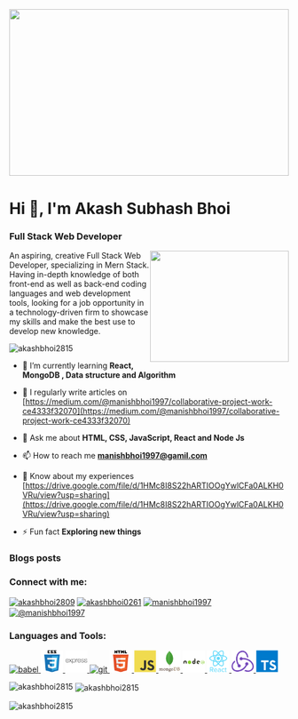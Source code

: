 <img width="100%" height="300px" src="https://thumbs.gfycat.com/DependableJoyousAsianwaterbuffalo.webp"/>
<h1>Hi 👋, I'm Akash Subhash Bhoi</h1>
<h3>Full Stack Web Developer</h3>
<div>
<img src="https://i.giphy.com/media/qgQUggAC3Pfv687qPC/giphy.webp" width="250px" height="200px" align="right"/>
<p align="left">An aspiring, creative Full Stack Web Developer, specializing in Mern
Stack. Having in-depth knowledge of both front-end as well as
back-end coding languages and web development tools, looking
for a job opportunity in a technology-driven firm to showcase my
skills and make the best use to develop new knowledge.</p>
</div>

<p align="left"> <img src="https://komarev.com/ghpvc/?username=akashbhoi2815&label=Profile%20views&color=0e75b6&style=flat" alt="akashbhoi2815" /> </p>

- 🌱 I’m currently learning **React, MongoDB , Data structure and Algorithm**

- 📝 I regularly write articles on [https://medium.com/@manishbhoi1997/collaborative-project-work-ce4333f32070](https://medium.com/@manishbhoi1997/collaborative-project-work-ce4333f32070)

- 💬 Ask me about **HTML, CSS, JavaScript, React and Node Js**

- 📫 How to reach me **manishbhoi1997@gamil.com**

- 📄 Know about my experiences [https://drive.google.com/file/d/1HMc8I8S22hARTIOOgYwlCFa0ALKH0VRu/view?usp=sharing](https://drive.google.com/file/d/1HMc8I8S22hARTIOOgYwlCFa0ALKH0VRu/view?usp=sharing)

- ⚡ Fun fact **Exploring new things**

### Blogs posts
<!-- BLOG-POST-LIST:START -->
<!-- BLOG-POST-LIST:END -->

<h3 align="left">Connect with me:</h3>
<p align="left">
<a href="https://twitter.com/akashbhoi2809" target="blank"><img align="center" src="https://raw.githubusercontent.com/rahuldkjain/github-profile-readme-generator/master/src/images/icons/Social/twitter.svg" alt="akashbhoi2809" height="30" width="40" /></a>
<a href="https://linkedin.com/in/akashbhoi0261" target="blank"><img align="center" src="https://raw.githubusercontent.com/rahuldkjain/github-profile-readme-generator/master/src/images/icons/Social/linked-in-alt.svg" alt="akashbhoi0261" height="30" width="40" /></a>
<a href="https://codesandbox.com/manishbhoi1997" target="blank"><img align="center" src="https://raw.githubusercontent.com/rahuldkjain/github-profile-readme-generator/master/src/images/icons/Social/codesandbox.svg" alt="manishbhoi1997" height="30" width="40" /></a>
<a href="https://medium.com/@manishbhoi1997" target="blank"><img align="center" src="https://raw.githubusercontent.com/rahuldkjain/github-profile-readme-generator/master/src/images/icons/Social/medium.svg" alt="@manishbhoi1997" height="30" width="40" /></a>
</p>

<h3 align="left">Languages and Tools:</h3>
<p align="left"> <a href="https://babeljs.io/" target="_blank" rel="noreferrer"> <img src="https://www.vectorlogo.zone/logos/babeljs/babeljs-icon.svg" alt="babel" width="40" height="40"/> </a> <a href="https://www.w3schools.com/css/" target="_blank" rel="noreferrer"> <img src="https://raw.githubusercontent.com/devicons/devicon/master/icons/css3/css3-original-wordmark.svg" alt="css3" width="40" height="40"/> </a> <a href="https://expressjs.com" target="_blank" rel="noreferrer"> <img src="https://raw.githubusercontent.com/devicons/devicon/master/icons/express/express-original-wordmark.svg" alt="express" width="40" height="40"/> </a> <a href="https://git-scm.com/" target="_blank" rel="noreferrer"> <img src="https://www.vectorlogo.zone/logos/git-scm/git-scm-icon.svg" alt="git" width="40" height="40"/> </a> <a href="https://www.w3.org/html/" target="_blank" rel="noreferrer"> <img src="https://raw.githubusercontent.com/devicons/devicon/master/icons/html5/html5-original-wordmark.svg" alt="html5" width="40" height="40"/> </a> <a href="https://developer.mozilla.org/en-US/docs/Web/JavaScript" target="_blank" rel="noreferrer"> <img src="https://raw.githubusercontent.com/devicons/devicon/master/icons/javascript/javascript-original.svg" alt="javascript" width="40" height="40"/> </a> <a href="https://www.mongodb.com/" target="_blank" rel="noreferrer"> <img src="https://raw.githubusercontent.com/devicons/devicon/master/icons/mongodb/mongodb-original-wordmark.svg" alt="mongodb" width="40" height="40"/> </a> <a href="https://nodejs.org" target="_blank" rel="noreferrer"> <img src="https://raw.githubusercontent.com/devicons/devicon/master/icons/nodejs/nodejs-original-wordmark.svg" alt="nodejs" width="40" height="40"/> </a> <a href="https://reactjs.org/" target="_blank" rel="noreferrer"> <img src="https://raw.githubusercontent.com/devicons/devicon/master/icons/react/react-original-wordmark.svg" alt="react" width="40" height="40"/> </a> <a href="https://redux.js.org" target="_blank" rel="noreferrer"> <img src="https://raw.githubusercontent.com/devicons/devicon/master/icons/redux/redux-original.svg" alt="redux" width="40" height="40"/> </a> <a href="https://www.typescriptlang.org/" target="_blank" rel="noreferrer"> <img src="https://raw.githubusercontent.com/devicons/devicon/master/icons/typescript/typescript-original.svg" alt="typescript" width="40" height="40"/> </a> </p>

<p><img align="left" src="https://github-readme-stats.vercel.app/api/top-langs?username=akashbhoi2815&show_icons=true&locale=en&layout=compact" alt="akashbhoi2815" /></p>

<p>&nbsp;<img align="center" src="https://github-readme-stats.vercel.app/api?username=akashbhoi2815&show_icons=true&locale=en" alt="akashbhoi2815" /></p>

<p><img align="center" src="https://github-readme-streak-stats.herokuapp.com/?user=akashbhoi2815&" alt="akashbhoi2815" /></p>
